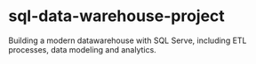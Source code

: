 # sql-data-warehouse-project
Building a modern datawarehouse with SQL Serve, including ETL processes, data modeling and analytics.
